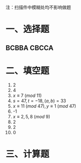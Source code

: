 注：扫描件中模糊处均不影响做题  

# 一、选择题
## BCBBA CBCCA

# 二、填空题
1. 2  
2. 4
3. $x\equiv7\ (mod\ 11)$
4. $s=47,t=-18,(a,b)=33$
5. $x\equiv11\ (mod\ 47), y\equiv1\ (mod\ 47)$
6. -1
7. $x\equiv2,5,8\ (mod\ 9)$
8. 2
9. 2
10. 0
  
# 三、计算题
